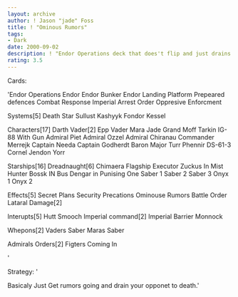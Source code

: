 ```yaml
---
layout: archive
author: ! Jason "jade" Foss
title: ! "Ominous Rumors"
tags:
- Dark
date: 2000-09-02
description: ! "Endor Operations deck that does't flip and just drains in space."
rating: 3.5
---
```

Cards: 

'Endor Operations
Endor
Endor Bunker
Endor Landing Platform
Prepeared defences
Combat Response
Imperial Arrest Order
Oppresive Enforcment


Systems[5]
Death Star
Sullust
Kashyyk
Fondor
Kessel

Characters[17]
Darth Vader[2]
Epp Vader
Mara Jade
Grand Moff Tarkin
IG-88 With Gun
Admiral Piet
Admiral Ozzel
Admiral Chiranau
Commander Merrejk
Captain Needa
Captain Godherdt
Baron
Major Turr Phennir
DS-61-3
Cornel Jendon
Yorr

Starships[16]
Dreadnaught[6]
Chimaera
Flagship Executor
Zuckus In Mist Hunter
Bossk IN Bus
Dengar in Punising One
Saber 1
Saber 2
Saber 3
Onyx 1
Onyx 2

Effects[5]
Secret Plans
Security Precations
Ominouse Rumors
Battle Order
Lataral Damage[2]

Interupts[5]
Hutt Smooch
Imperial command[2]
Imperial Barrier
Monnock

Whepons[2]
Vaders Saber
Maras Saber

Admirals Orders[2]
Figters Coming In

















'

Strategy: '

Basicaly Just Get rumors going and drain your opponet to death.'
